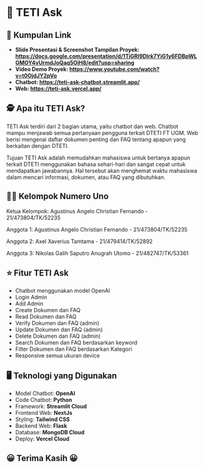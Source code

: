 # **🤖 TETI Ask**

## **🔗 Kumpulan Link**
- **Slide Presentasi & Screenshot Tampilan Proyek: https://docs.google.com/presentation/d/1TiGRI9DIrk7YiG1y6FDBpWLGMOY4vUrmdJoQaq5OiH8/edit?usp=sharing**
- **Video Demo Proyek: https://www.youtube.com/watch?v=t0OjdJY2pVo**
- **Chatbot: https://teti-ask-chatbot.streamlit.app/**
- **Web: https://teti-ask.vercel.app/**

## **🕵️ Apa itu TETI Ask?**

TETI Ask terdiri dari 2 bagian utama, yaitu chatbot dan web. Chatbot mampu menjawab semua pertanyaan pengguna terkait DTETI FT UGM. Web berisi mengenai daftar dokumen penting dan FAQ tentang apapun yang berkaitan dengan DTETI. 

Tujuan TETI Ask adalah memudahkan mahasiswa untuk bertanya apapun terkait DTETI menggunakan bahasa sehari-hari dan sangat cepat untuk mendapatkan jawabannya. Hal tersebut akan menghemat waktu mahasiswa dalam mencari informasi, dokumen, atau FAQ yang dibutuhkan.


## **🧑‍🦱 Kelompok Numero Uno**

Ketua Kelompok: Agustinus Angelo Christian Fernando - 21/473804/TK/52235

Anggota 1: Agustinus Angelo Christian Fernando - 21/473804/TK/52235

Anggota 2: Axel Xaverius Tamtama - 21/479414/TK/52892

Anggota 3: Nikolas Galih Saputro Anugrah Utomo - 21/482747/TK/53361

## **⭐ Fitur TETI Ask**
- Chatbot menggunakan model OpenAI
- Login Admin
- Add Admin
- Create Dokumen dan FAQ
- Read Dokumen dan FAQ
- Verify Dokumen dan FAQ (admin)
- Update Dokumen dan FAQ (admin)
- Delete Dokumen dan FAQ (admin)
- Search Dokumen dan FAQ berdasarkan keyword
- Filter Dokumen dan FAQ berdasarkan Kategori
- Responsive semua ukuran device

## **🖥️ Teknologi yang Digunakan**
- Model Chatbot: **OpenAI**
- Code Chatbot: **Python**
- Framework: **Streamlit Cloud**
- Frontend Web: **NextJs**
- Styling: **Tailwind CSS**
- Backend Web: **Flask**
- Database: **MongoDB Cloud**
- Deploy: **Vercel Cloud**

## **😀 Terima Kasih 😀**